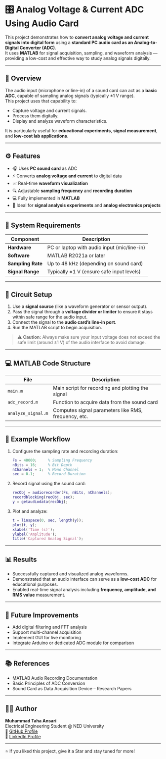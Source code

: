 # 🎛️ Analog Voltage & Current ADC Using Audio Card

This project demonstrates how to **convert analog voltage and current signals into digital form** using a **standard PC audio card as an Analog-to-Digital Converter (ADC)**.  
It uses **MATLAB** for signal acquisition, sampling, and waveform analysis — providing a low-cost and effective way to study analog signals digitally.

---

## 📘 Overview

The audio input (microphone or line-in) of a sound card can act as a **basic ADC**, capable of sampling analog signals (typically ±1 V range).  
This project uses that capability to:
- Capture voltage and current signals.
- Process them digitally.
- Display and analyze waveform characteristics.

It is particularly useful for **educational experiments**, **signal measurement**, and **low-cost lab applications**.

---

## ⚙️ Features

- 🎧 Uses **PC sound card** as ADC  
- ⚡ Converts **analog voltage and current** to digital data  
- 📈 Real-time **waveform visualization**  
- 🔍 Adjustable **sampling frequency** and **recording duration**  
- 💻 Fully implemented in **MATLAB**  
- 🧪 Ideal for **signal analysis experiments** and **analog electronics projects**

---

## 🧩 System Requirements

| Component | Description |
|------------|-------------|
| **Hardware** | PC or laptop with audio input (mic/line-in) |
| **Software** | MATLAB R2021a or later |
| **Sampling Rate** | Up to 48 kHz (depending on sound card) |
| **Signal Range** | Typically ±1 V (ensure safe input levels) |

---

## 🔬 Circuit Setup

1. Use a **signal source** (like a waveform generator or sensor output).  
2. Pass the signal through a **voltage divider or limiter** to ensure it stays within safe range for the audio input.  
3. Connect the signal to the **audio card’s line-in port**.  
4. Run the MATLAB script to begin acquisition.

> ⚠️ **Caution:** Always make sure your input voltage does not exceed the safe limit (around ±1 V) of the audio interface to avoid damage.

---

## 💻 MATLAB Code Structure

| File | Description |
|------|--------------|
| `main.m` | Main script for recording and plotting the signal |
| `adc_record.m` | Function to acquire data from the sound card |
| `analyze_signal.m` | Computes signal parameters like RMS, frequency, etc. |

---

## 🧠 Example Workflow

1. Configure the sampling rate and recording duration:
   ```matlab
   Fs = 48000;     % Sampling Frequency
   nBits = 16;     % Bit Depth
   nChannels = 1;  % Mono Channel
   sec = 0.1;      % Record Duration
   ```
2. Record signal using the sound card:
   ```matlab
   recObj = audiorecorder(Fs, nBits, nChannels);
   recordblocking(recObj, sec);
   y = getaudiodata(recObj);
   ```
3. Plot and analyze:
   ```matlab
   t = linspace(0, sec, length(y));
   plot(t, y);
   xlabel('Time (s)');
   ylabel('Amplitude');
   title('Captured Analog Signal');
   ```

---

## 📊 Results

- Successfully captured and visualized analog waveforms.  
- Demonstrated that an audio interface can serve as a **low-cost ADC** for educational purposes.  
- Enabled real-time signal analysis including **frequency, amplitude, and RMS value** measurement.

---

## 🚀 Future Improvements

- Add digital filtering and FFT analysis  
- Support multi-channel acquisition  
- Implement GUI for live monitoring  
- Integrate Arduino or dedicated ADC module for comparison

---

## 📚 References

- MATLAB Audio Recording Documentation  
- Basic Principles of ADC Conversion  
- Sound Card as Data Acquisition Device – Research Papers

---

## 🧑‍💻 Author

**Muhammad Taha Ansari**  
Electrical Engineering Student @ NED University  
🔗 [GitHub Profile](https://github.com/Muhammad-Taha-Ansari)  
💼 [LinkedIn Profile](https://www.linkedin.com/in/muhammad-taha-b93716299/)

---

⭐ If you liked this project, give it a Star and stay tuned for more!
